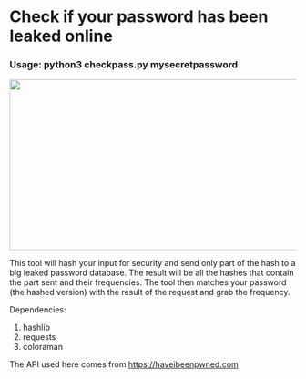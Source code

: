 # Check if your password has been leaked online

### Usage: python3 checkpass.py mysecretpassword

<img src="https://user-images.githubusercontent.com/17888328/168330702-043f8ca8-43ab-4bc5-8528-2059dfbaf9c6.png" width="600" height="300"/>

This tool will hash your input for security and send only part of the hash to a big leaked password database.
The result will be all the hashes that contain the part sent and their frequencies.
The tool then matches your password (the hashed version) with the result of the request and grab the frequency.

Dependencies:

1. hashlib
2. requests
3. coloraman

The API used here comes from https://haveibeenpwned.com
